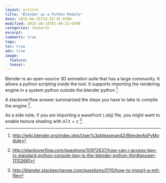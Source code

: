 ```yaml
---
layout: article
title: "Blender as a Python Module"
date: 2015-04-15T14:33:32-0700
modified: 2015-10-14T01:40:22-0700
categories: research
excerpt:
comments: true
tags:
toc: true
ads: true
image:
  feature:
  teaser:
---
```


Blender is an open-source 3D animation suite that has a large community. It
allows a python scripting inside the tool. It supports importing the rendering
engine in a system python outside the blender python [^1].

A stackoverflow answer summarized the steps you have to take to compile the engine [^2].

As a side note, if you are importing a wavefront (.obj) file, you might want to
enable texture shading with <kbd>Alt</kbd> + <kbd>z</kbd> [^3].

[^1]: http://wiki.blender.org/index.php/User%3aIdeasman42/BlenderAsPyModule
[^2]: http://stackoverflow.com/questions/10972637/how-can-i-access-bpy-in-standard-python-console-bpy-is-the-blender-python-thin#answer-11102681
[^3]: http://blender.stackexchange.com/questions/5110/how-to-import-a-mtl-file
